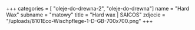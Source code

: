 +++
categories = [ "oleje-do-drewna-2", "oleje-do-drewna"]
name = "Hard Wax"
subname = "matowy"
title = "Hard wax | SAICOS"
zdjecie = "/uploads/8101Eco-Wischpflege-1-D-GB-700x700.png"
+++
